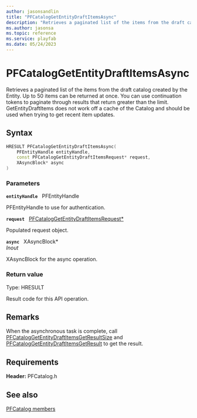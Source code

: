 ```yaml
---
author: jasonsandlin
title: "PFCatalogGetEntityDraftItemsAsync"
description: "Retrieves a paginated list of the items from the draft catalog created by the Entity. Up to 50 items can be returned at once. You can use continuation tokens to paginate through results that return greater than the limit. GetEntityDraftItems does not work off a cache of the Catalog and should be used when trying to get recent item updates."
ms.author: jasonsa
ms.topic: reference
ms.service: playfab
ms.date: 05/24/2023
---
```


# PFCatalogGetEntityDraftItemsAsync  

Retrieves a paginated list of the items from the draft catalog created by the Entity. Up to 50 items can be returned at once. You can use continuation tokens to paginate through results that return greater than the limit. GetEntityDraftItems does not work off a cache of the Catalog and should be used when trying to get recent item updates.  

## Syntax  
  
```cpp
HRESULT PFCatalogGetEntityDraftItemsAsync(  
    PFEntityHandle entityHandle,  
    const PFCatalogGetEntityDraftItemsRequest* request,  
    XAsyncBlock* async  
)  
```  
  
### Parameters  
  
**`entityHandle`** &nbsp; PFEntityHandle  
  
PFEntityHandle to use for authentication.  
  
**`request`** &nbsp; [PFCatalogGetEntityDraftItemsRequest*](../../pfcatalogtypes/structs/pfcataloggetentitydraftitemsrequest.md)  
  
Populated request object.  
  
**`async`** &nbsp; XAsyncBlock*  
*_Inout_*  
  
XAsyncBlock for the async operation.  
  
  
### Return value
Type: HRESULT
  
Result code for this API operation.
  
## Remarks  
  
When the asynchronous task is complete, call [PFCatalogGetEntityDraftItemsGetResultSize](pfcataloggetentitydraftitemsgetresultsize.md) and [PFCatalogGetEntityDraftItemsGetResult](pfcataloggetentitydraftitemsgetresult.md) to get the result.
  
## Requirements  
  
**Header:** PFCatalog.h
  
## See also  
[PFCatalog members](../pfcatalog_members.md)  

  
  
